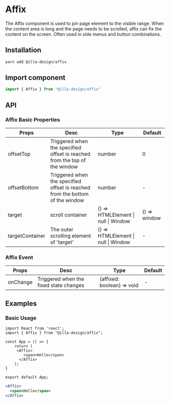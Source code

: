# Affix

The Affix component is used to pin page element to the visible range. When the content area is long and the page needs to be scrolled, affix can fix the content on the screen. Often used in side menus and button combinations.

## Installation

```bash
yarn add @illa-design/affix
```

## Import component

```jsx
import { Affix } from "@illa-design/affix"
```

## API

### Affix Basic Properties

| Props           | Desc                                                         | Type                                | Default        |
| --------------- | ------------------------------------------------------------ | ----------------------------------- | -------------- |
| offsetTop       | Triggered when the specified offset is reached from the top of the window | number                            | 0            |
| offsetBottom    | Triggered when the specified offset is reached from the bottom of the window | number                            | -            |
| target          | scroll container                                           | () => HTMLElement \| null \| Window | () => window |
| targetContainer | The outer scrolling element of 'target'                   | () => HTMLElement \| null \| Window | -           |

### Affix Event

| Props    | Desc                                   | Type                         | Default |
| -------- | -------------------------------------- | ---------------------------- | ------- |
| onChange | Triggered when the fixed state changes | (affixed: boolean) => void | -    |

## Examples

### Basic Usage

```SnackPlayer dependencies=@illa-design/affix
import React from 'react';
import { Affix } from "@illa-design/affix";

const App = () => {
    return (
     <Affix>
        <span>Hello</span>
      </Affix>
    );
}

export default App;

```

```jsx
<Affix>
  <span>Hello</span>
</Affix>
```
